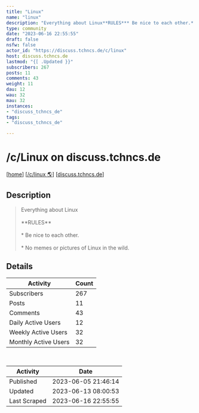 ```yaml
---
title: "Linux" 
name: "linux"
description: "Everything about Linux**RULES*** Be nice to each other.* No memes or pictures of Linux in the wild."
type: community
date: "2023-06-16 22:55:55"
draft: false
nsfw: false
actor_id: "https://discuss.tchncs.de/c/linux"
host: discuss.tchncs.de
lastmod: "{[ .Updated }}"
subscribers: 267
posts: 11
comments: 43
weight: 11
dau: 12
wau: 32
mau: 32
instances:
- "discuss_tchncs_de"
tags: 
- "discuss_tchncs_de"

---
```


# /c/Linux on discuss.tchncs.de

[[home](/)]
[[/c/linux 🌎](https://discuss.tchncs.de/c/linux)]
[[discuss.tchncs.de](/instances/discuss_tchncs_de)]


## Description 

<blockquote class="description">
Everything about Linux<br><br>**RULES**<br><br>* Be nice to each other.<br><br>* No memes or pictures of Linux in the wild.
</blockquote>


## Details

| Activity | Count  |
|----------------------|---|
| Subscribers          | 267 |
| Posts                | 11  |
| Comments             | 43  |
| Daily Active Users   | 12  |
| Weekly Active Users  | 32  |
| Monthly Active Users | 32  |

<br>

| Activity | Date |
|----------------------|---|
| Published            | 2023-06-05 21:46:14 |
| Updated              | 2023-06-13 08:00:53 |
| Last Scraped         | 2023-06-16 22:55:55 |
